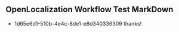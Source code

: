 ## OpenLocalization Workflow Test MarkDown
* 1d65e6d1-510b-4e4c-8de1-e8d340336309 thanks!

<!--HONumber=Jul16_HO3-->


